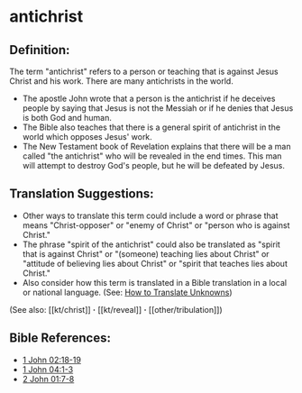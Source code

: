 # antichrist #

## Definition: ##

The term "antichrist" refers to a person or teaching that is against Jesus Christ and his work. There are many antichrists in the world.

* The apostle John wrote that a person is the antichrist if he deceives people by saying that Jesus is not the Messiah or if he denies that Jesus is both God and human.
* The Bible also teaches that there is a general spirit of antichrist in the world which opposes Jesus' work.
* The New Testament book of Revelation explains that there will be a man called "the antichrist" who will be revealed in the end times. This man will attempt to destroy God's people, but he will be defeated by Jesus.

## Translation Suggestions: ##

* Other ways to translate this term could include a word or phrase that means "Christ-opposer" or "enemy of Christ" or "person who is against Christ."
* The phrase "spirit of the antichrist" could also be translated as "spirit that is against Christ" or "(someone) teaching lies about Christ" or "attitude of believing lies about Christ" or "spirit that teaches lies about Christ."
* Also consider how this term is translated in a Bible translation in a local or national language. (See: [How to Translate Unknowns](en/ta-vol1/translate/man/translate-unknown))

(See also: [[kt/christ]] **·** [[kt/reveal]] **·** [[other/tribulation]])

## Bible References: ##

* [1 John 02:18-19](en/tn/1jn/help/02/18)
* [1 John 04:1-3](en/tn/1jn/help/04/01)
* [2 John 01:7-8](en/tn/2jn/help/01/07)